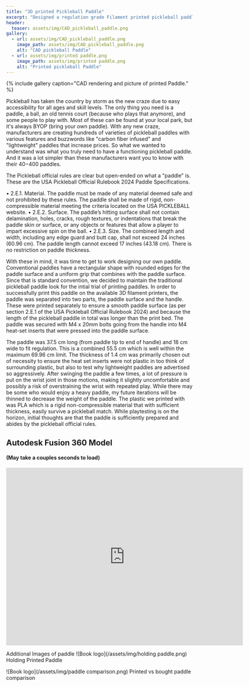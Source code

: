 ```yaml
---
title: "3D printed Pickleball Paddle"
excerpt: "Designed a regulation grade Filament printed pickleball paddle"
header:
  teaser: assets/img/CAD_pickleball_paddle.png
gallery:
  - url: assets/img/CAD_pickleball_paddle.png
    image_path: assets/img/CAD_pickleball_paddle.png
    alt: "CAD pickleball Paddle"
  - url: assets/img/printed paddle.png
    image_path: assets/img/printed paddle.png
    alt: "Printed pickleball Paddle"
---
```


{% include gallery caption="CAD rendering and picture of printed Paddle." %}


Pickleball has taken the country by storm as the new craze due to easy accessibility for all ages and skill levels. The only thing you need is a paddle, a ball, an old tennis court (because who plays that anymore), and some people to play with. Most of these can be found at your local park, but it's always BYOP (bring your own paddle). With any new craze, manufacturers are creating hundreds of varieties of pickleball paddles with various features and buzzwords like "carbon fiber infused" and "lightweight" paddles that increase prices. So what we wanted to understand was what you truly need to have a functioning pickleball paddle. And it was a lot simpler than these manufacturers want you to know with their $40-$400 paddles.

The Pickleball official rules are clear but open-ended on what a "paddle" is. These are the USA Pickleball Official Rulebook 2024 Paddle Specifications. 
 
• 2.E.1. Material. The paddle must be made of any material deemed safe and not prohibited by these rules. The paddle shall be made of rigid, non-compressible material meeting the criteria located on the USA PICKLEBALL website. 
• 2.E.2. Surface. The paddle’s hitting surface shall not contain delamination, holes, cracks, rough textures, or indentations that break the paddle skin or surface, or any objects or features that allow a player to impart excessive spin on the ball. 
• 2.E.3. Size. The combined length and width, including any edge guard and butt cap, shall not exceed 24 inches (60.96 cm). The paddle length cannot exceed 17 inches (43.18 cm). There is no restriction on paddle thickness.

With these in mind, it was time to get to work designing our own paddle. Conventional paddles have a rectangular shape with rounded edges for the paddle surface and a uniform grip that combines with the paddle surface. Since that is standard convention, we decided to maintain the traditional pickleball paddle look for the intial trial of printing paddles. In order to successfully print this paddle on the available 3D filament printers, the paddle was separated into two parts, the paddle surface and the handle. These were printed separately to ensure a smooth paddle surface (as per section 2.E.1 of the USA Pickleball Official Rulebook 2024) and because the length of the pickleball paddle in total was longer than the print bed. The paddle was secured with M4 x 20mm bolts going from the handle into M4 heat-set inserts that were pressed into the paddle surface.

The paddle was 37.5 cm long (from paddle tip to end of handle)  and 18 cm wide to fit regulation. This is a combined 55.5 cm which is well within the maximum 69.96 cm limit. The thickness of 1.4 cm was primarily chosen out of necessity to ensure the heat set inserts were not plastic in too think of surrounding plastic, but also to test why lightweight paddles are advertised so aggressively. After swinging the paddle a few times, a lot of pressure is put on the wrist joint in those motions, making it slightly uncomfortable and possibly a risk of overstraining the wrist with repeated play. While there may be some who would enjoy a heavy paddle, my future iterations will be thinned to decrease the weight of the paddle.
The plastic we printed with was PLA which is a rigid non-compressible material that with sufficient thickness, easily survive a pickleball match. While playtesting is on the horizon, initial thoughts are that the paddle is sufficiently prepared and abides by the pickleball official rules.


## Autodesk Fusion 360 Model
#### (May take a couples seconds to load)
<iframe src="https://vanderbilt643.autodesk360.com/shares/public/SH512d4QTec90decfa6e0f12d749733940cd?mode=embed" width="640" height="480" allowfullscreen="true" webkitallowfullscreen="true" mozallowfullscreen="true"  frameborder="0"></iframe>



Additional Images of paddle
![Book logo](/assets/img/holding paddle.png)
Holding Printed Paddle

![Book logo](/assets/img/paddle comparison.png)
Printed vs bought paddle comparison

